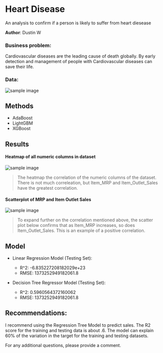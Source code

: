 # Heart Disease
An analysis to confirm if a person is likely to suffer from heart diesease

**Author**: Dustin W

### Business problem:

Cardiovascular diseases are the leading cause of death globally. By early detection and management of people with Cardiovascular diseases can save their life.


### Data:
![sample image](heartd1.png)


## Methods
- AdaBoost
- LightGBM
- XGBoost

## Results




#### Heatmap of all numeric columns in dataset
![sample image](download_1.png)

> The heatmap the correlation of the numeric columns of the dataset. There is not much correleation, but Item_MRP and Item_Outlet_Sales have the greatest correlation.
#### Scatterplot of MRP and Item Outlet Sales
![sample image](download_2.png)

> To expand further on the correlation mentioned above, the scatter plot below confirms that as Item_MRP increases, so does Item_Outlet_Sales. This is an example of a positive correlation.
## Model

- Linear Regression Model (Testing Set):
  - R^2: -6.835227208182029e+23
  - RMSE: 1373252949182061.8

- Decision Tree Regressor Model (Testing Set):
  - R^2: 0.5960564372160062
  - RMSE: 1373252949182061.8


## Recommendations:

I recommend using the Regression Tree Model to predict sales. The R2 score for the training and testing data is about .6. The model can explain 60% of the variation in the target for the training and testing datasets.



For any additional questions, please provide a comment.
